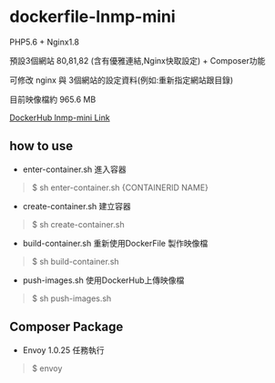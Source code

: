 # dockerfile-lnmp-mini

PHP5.6 + Nginx1.8

預設3個網站 80,81,82 (含有優雅連結,Nginx快取設定) + Composer功能

可修改 nginx 與 3個網站的設定資料(例如:重新指定網站跟目錄)

目前映像檔約 965.6 MB

[DockerHub lnmp-mini Link](https://hub.docker.com/r/imagine10255/lnmp-mini/)


## how to use

- enter-container.sh 進入容器

> $ sh enter-container.sh {CONTAINERID NAME}

- create-container.sh 建立容器

> $ sh create-container.sh

- build-container.sh 重新使用DockerFile 製作映像檔

> $ sh build-container.sh

- push-images.sh 使用DockerHub上傳映像檔

> $ sh push-images.sh


## Composer Package

- Envoy 1.0.25 任務執行

> $ envoy
